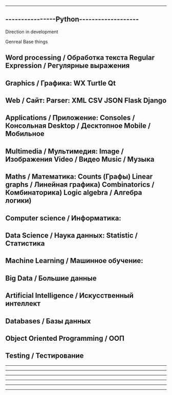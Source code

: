-----------------------------------------
----------------Python-------------------
-----------------------------------------
Direction in development

Genreal 
	Base things

Word processing / Обработка текста
	Regular Expression / Регулярные выражения	
-----------------------------------------		
Graphics / Графика:
	WX
	Turtle
	Qt
-----------------------------------------
Web / Сайт:
	Parser:
		XML
		CSV
		JSON
	Flask
	Django
-----------------------------------------
Applications / Приложение:
	Consoles / Консольная
	Desktop / Десктопное
	Mobile / Мобильное
-----------------------------------------		
Multimedia / Мультимедия:
	Image / Изображения
	Video / Видео
	Music / Музыка
-----------------------------------------
Maths / Математика:
	Counts (Графы)
	Linear graphs / Линейная графика)
	Combinatorics / Комбинаторика)
	Logic algebra / Алгебра логики)
-----------------------------------------
Computer science / Информатика:
-----------------------------------------
Data Science / Наука данных:
	Statistic / Статистика
-----------------------------------------
Machine Learning﻿ / Машинное обучение:
-----------------------------------------
Big Data / Большие данные
-----------------------------------------
Artificial Intelligence / Искусственный интеллект
-----------------------------------------
Databases / Базы данных
-----------------------------------------
Object Oriented Programming / ООП
-----------------------------------------
Testing / Тестирование
-----------------------------------------
-----------------------------------------
-----------------------------------------
-----------------------------------------
-----------------------------------------
-----------------------------------------
-----------------------------------------
